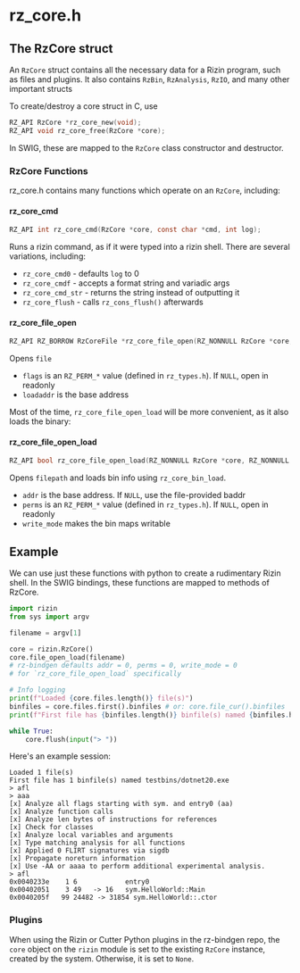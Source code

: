 # rz_core.h

## The RzCore struct
An `RzCore` struct contains all the necessary data for a Rizin program, such as files and plugins.
It also contains `RzBin`, `RzAnalysis`, `RzIO`, and many other important structs

To create/destroy a core struct in C, use
```c
RZ_API RzCore *rz_core_new(void);
RZ_API void rz_core_free(RzCore *core);
```
In SWIG, these are mapped to the `RzCore` class constructor and destructor.

### RzCore Functions
rz_core.h contains many functions which operate on an `RzCore`, including:

#### rz_core_cmd
```c
RZ_API int rz_core_cmd(RzCore *core, const char *cmd, int log);
```
Runs a rizin command, as if it were typed into a rizin shell.
There are several variations, including:
- `rz_core_cmd0` - defaults `log` to 0
- `rz_core_cmdf` - accepts a format string and variadic args
- `rz_core_cmd_str` - returns the string instead of outputting it
- `rz_core_flush` - calls `rz_cons_flush()` afterwards

#### rz_core_file_open
```c
RZ_API RZ_BORROW RzCoreFile *rz_core_file_open(RZ_NONNULL RzCore *core, RZ_NONNULL const char *file, int flags, ut64 loadaddr);
```
Opens `file`
- `flags` is an `RZ_PERM_*` value (defined in `rz_types.h`). If `NULL`, open in readonly
- `loadaddr` is the base address

Most of the time, `rz_core_file_open_load` will be more convenient, as it also loads the binary:

#### rz_core_file_open_load
```c
RZ_API bool rz_core_file_open_load(RZ_NONNULL RzCore *core, RZ_NONNULL const char *filepath, ut64 addr, int perms, bool write_mode);
```
Opens `filepath` and loads bin info using `rz_core_bin_load`.
- `addr` is the base address. If `NULL`, use the file-provided baddr
- `perms` is an `RZ_PERM_*` value (defined in `rz_types.h`). If `NULL`, open in readonly
- `write_mode` makes the bin maps writable

## Example
We can use just these functions with python to create a rudimentary Rizin shell.
In the SWIG bindings, these functions are mapped to methods of RzCore.

```py
import rizin
from sys import argv

filename = argv[1]

core = rizin.RzCore()
core.file_open_load(filename)
# rz-bindgen defaults addr = 0, perms = 0, write_mode = 0
# for `rz_core_file_open_load` specifically

# Info logging
print(f"Loaded {core.files.length()} file(s)")
binfiles = core.files.first().binfiles # or: core.file_cur().binfiles
print(f"First file has {binfiles.length()} binfile(s) named {binfiles.head().file}")

while True:
    core.flush(input("> "))
```

Here's an example session:
```
Loaded 1 file(s)
First file has 1 binfile(s) named testbins/dotnet20.exe
> afl
> aaa
[x] Analyze all flags starting with sym. and entry0 (aa)
[x] Analyze function calls
[x] Analyze len bytes of instructions for references
[x] Check for classes
[x] Analyze local variables and arguments
[x] Type matching analysis for all functions
[x] Applied 0 FLIRT signatures via sigdb
[x] Propagate noreturn information
[x] Use -AA or aaaa to perform additional experimental analysis.
> afl
0x0040233e    1 6            entry0
0x00402051    3 49   -> 16   sym.HelloWorld::Main
0x0040205f   99 24482 -> 31854 sym.HelloWorld::.ctor
```

### Plugins
When using the Rizin or Cutter Python plugins in the rz-bindgen repo, the `core` object on the `rizin` module is set to the existing `RzCore` instance, created by the system.
Otherwise, it is set to `None`.
